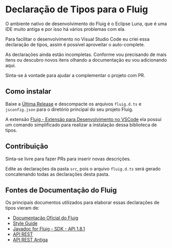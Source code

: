 # Declaração de Tipos para o Fluig

O ambiente nativo de desenvolvimento do Fluig é o Eclipse Luna, que é uma IDE muito antiga e por isso há vários
problemas com ela.

Para facilitar o desenvolvimento no Visual Studio Code eu criei essa declaração de tipos, assim é possível aproveitar
o auto-complete.

As declarações ainda estão incompletas. Conforme vou precisando de mais itens ou descubro novos itens olhando a
documentação eu vou adicionando aqui.

Sinta-se à vontade para ajudar a complementar o projeto com PR.

## Como instalar

Baixe a [Última Release](https://github.com/fluiggers/fluig-declaration-type/releases/latest) e descompacte os
arquivos `fluig.d.ts` e `jsconfig.json` para o diretório principal do seu projeto Fluig.

A extensão [Fluig - Extensão para Desenvolvimento no VSCode](https://marketplace.visualstudio.com/items?itemName=Fluiggers.fluiggers-fluig-vscode-extension)
ela possuí um comando simplificado para realizar a instalação dessa biblioteca de tipos.

## Contribuição

Sinta-se livre para fazer PRs para inserir novas descrições.

Edite as declarações da pasta `src`, pois o arquivo `fluig.d.ts` será gerado concatenando todas as declarações desta pasta.

## Fontes de Documentação do Fluig

Os principais documentos utilizados para elaborar essas declarações de tipos vieram de:

- [Documentação Oficial do Fluig](https://tdn.totvs.com/display/public/fluig/TOTVS+FLUIG)
- [Style Guide](https://style.fluig.com/)
- [Javadoc for Fluig - SDK - API 1.8.1](https://api.fluig.com/old/sdk/index.html)
- [API REST](https://api.fluig.com/latest/index.html)
- [API REST Antiga](https://api.fluig.com/old/)
